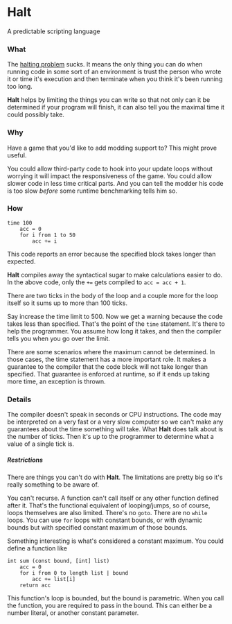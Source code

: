 # Halt
A predictable scripting language

### What
The [halting problem](http://en.wikipedia.org/wiki/Halting_problem) sucks. It means the only thing
you can do when running code in some sort of an environment is trust the person who wrote it or
time it's execution and then terminate when you think it's been running too long.

**Halt** helps by limiting the things you can write so that not only can it be determined if your
program will finish, it can also tell you the maximal time it could possibly take.

### Why
Have a game that you'd like to add modding support to? This might prove useful.

You could allow third-party code to hook into your update loops without worrying it will impact the
responsiveness of the game. You could allow slower code in less time critical parts.
And you can tell the modder his code is too slow *before* some runtime benchmarking tells him so.

### How

```
time 100
    acc = 0
    for i from 1 to 50
        acc += i
```

This code reports an error because the specified block takes longer than expected.

**Halt** compiles away the syntactical sugar to make calculations easier to do. In the above code,
only the `+=` gets compiled to `acc = acc + 1`.

There are two ticks in the body of the loop and a couple more for the loop itself so it sums up to more than 100 ticks.

Say increase the time limit to 500. Now we get a warning because the code takes less than specified.
That's the point of the `time` statement. It's there to help the programmer. You assume how long it takes, and then the compiler tells you when you go over the limit.

There are some scenarios where the maximum cannot be determined. In those cases, the time statement has a more important role.
It makes a guarantee to the compiler that the code block will not take longer than specified.
That guarantee is enforced at runtime, so if it ends up taking more time, an exception is thrown.

### Details
The compiler doesn't speak in seconds or CPU instructions. The code may be interpreted on a very fast or a very slow computer so we can't make any guarantees about the time something will take. What **Halt** does talk about is the number of ticks.
Then it's up to the programmer to determine what a value of a single tick is.

##### Restrictions
There are things you can't do with **Halt**. The limitations are pretty big so it's really something to be aware of.

You can't recurse. A function can't call itself or any other function defined after it.
That's the functional equivalent of looping/jumps, so of course, loops themselves are also
limited.
There's no `goto`. There are no `while` loops. You can use `for` loops with constant
bounds, or with dynamic bounds but with specified constant maximum of those bounds.

Something interesting is what's considered a constant maximum.
You could define a function like
```
int sum (const bound, [int] list)
    acc = 0
    for i from 0 to length list | bound
        acc += list[i]
    return acc
```

This function's loop is bounded, but the bound is parametric.
When you call the function, you are required to pass in the bound. This can either be a number literal, or another constant parameter.
